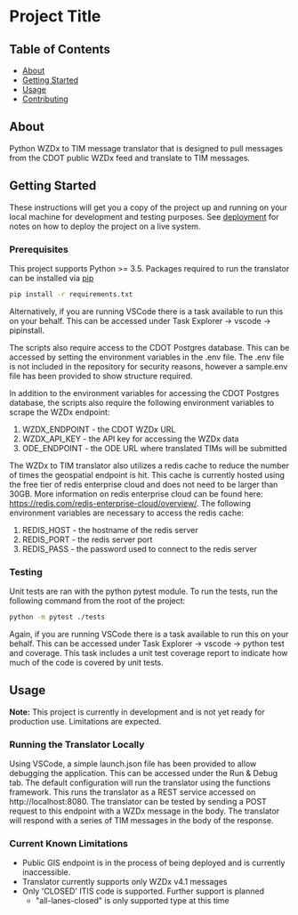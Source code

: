 # Project Title

## Table of Contents

- [About](#about)
- [Getting Started](#getting_started)
- [Usage](#usage)
- [Contributing](../CONTRIBUTING.md)

## About <a name = "about"></a>

Python WZDx to TIM message translator that is designed to pull messages from the CDOT public WZDx feed and translate to TIM messages.

## Getting Started <a name = "getting_started"></a>

These instructions will get you a copy of the project up and running on your local machine for development and testing purposes. See [deployment](#deployment) for notes on how to deploy the project on a live system.

### Prerequisites

This project supports Python >= 3.5. Packages required to run the translator can be installed via [pip](https://pip.pypa.io/en/stable/)

```bash
pip install -r requirements.txt
```

Alternatively, if you are running VSCode there is a task available to run this on your behalf. This can be accessed under Task Explorer -> vscode -> pipinstall.

The scripts also require access to the CDOT Postgres database. This can be accessed by setting the environment variables in the .env file. The .env file is not included in the repository for security reasons, however a sample.env file has been provided to show structure required. 

In addition to the environment variables for accessing the CDOT Postgres database, the scripts also require the following environment variables to scrape the WZDx endpoint:
<ol>
    <li>WZDX_ENDPOINT - the CDOT WZDx URL</li>
    <li>WZDX_API_KEY - the API key for accessing the WZDx data</li>
    <li>ODE_ENDPOINT - the ODE URL where translated TIMs will be submitted </li>
</ol>

The WZDx to TIM translator also utilizes a redis cache to reduce the number of times the geospatial endpoint is hit. This cache is currently hosted using the free tier of redis enterprise cloud and does not need to be larger than 30GB. More information on redis enterprise cloud can be found here: https://redis.com/redis-enterprise-cloud/overview/. The following environment variables are necessary to access the redis cache:

<ol>
    <li>REDIS_HOST - the hostname of the redis server</li>
    <li>REDIS_PORT - the redis server port</li>
    <li>REDIS_PASS - the password used to connect to the redis server</li>
</ol>

### Testing
Unit tests are ran with the python pytest module. To run the tests, run the following command from the root of the project:

```bash
python -m pytest ./tests
```

Again, if you are running VSCode there is a task available to run this on your behalf. This can be accessed under Task Explorer -> vscode -> python test and coverage. This task includes a unit test coverage report to indicate how much of the code is covered by unit tests.

## Usage <a name = "usage"></a>

**Note:** This project is currently in development and is not yet ready for production use. Limitations are expected.

### Running the Translator Locally
Using VSCode, a simple launch.json file has been provided to allow debugging the application. This can be accessed under the Run & Debug tab. The default configuration will run the translator using the functions framework. This runs the translator as a REST service accessed on http://localhost:8080. The translator can be tested by sending a POST request to this endpoint with a WZDx message in the body. The translator will respond with a series of TIM messages in the body of the response.


### Current Known Limitations
- Public GIS endpoint is in the process of being deployed and is currently inaccessible.
- Translator currently supports only WZDx v4.1 messages
- Only 'CLOSED' ITIS code is supported. Further support is planned
    -  "all-lanes-closed" is only supported type at this time